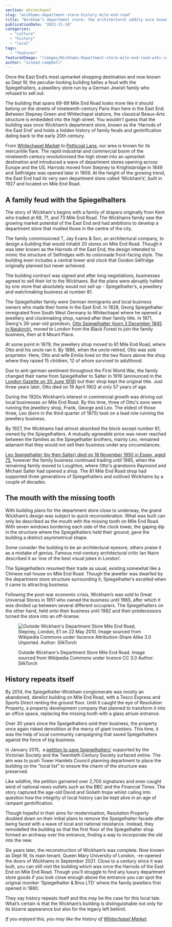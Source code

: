 ```yaml
---
section: whitechapel
slug: "wickhams-department-store-history-mile-end-road"
title: "Wickham’s department store: the architectural oddity once known as the Harrods of the East End"
publicationDate: "2023-11-10"
categories: 
  - "culture"
  - "history"
  - "local"
tags: 
  - "features"
featuredImage: "/images/Wickhams-Department-store-mile-end-road-wiki-commons.jpg"
author: "sinead-campbell"
---
```


Once the East End’s most upmarket shopping destination and now known as Dept W, the peculiar-looking building belies a feud with the Spiegelhalters, a jewellery store run by a German Jewish family who refused to sell out.

The building that spans 69-89 Mile End Road looks more like it should belong on the streets of nineteenth-century Paris than here in the East End. Between Stepney Green and Whitechapel stations, the classical Beaux-Arts structure is embedded into the high street. You wouldn’t guess that the building was once Wickham’s department store, known as the ‘Harrods of the East End’ and holds a hidden history of family feuds and gentrification dating back to the early 20th century. 

From [Whitechapel Market](https://whitechapellondon.co.uk/unexpected-beauty-street-market-photoessay/) to [Petticoat Lane](https://whitechapellondon.co.uk/petticoat-lane-market-history/), our area is known for its mercantile flare. The rapid industrial and commercial boom of the nineteenth century revolutionised the high street into an upmarket destination and introduced a wave of department stores opening across Europe and the US. Harrods moved from Stepney to Knightsbridge in 1849 and Selfridges was opened later in 1909. At the height of the growing trend, the East End had its very own department store called ‘Wickham’s’, built in 1927 and located on Mile End Road. 

## A family feud with the Spiegelhalters

The story of Wickham's begins with a family of drapers originally from Kent who traded at 69, 71, and 73 Mile End Road. The Wickhams family saw the growing market potential of the East End and had ambitions to develop a department store that rivalled those in the centre of the city.

The family commissioned T, Jay Evans & Son, an architectural company, to design a building that would inhabit 20 stores on Mile End Road. Though it was later known as the Harrods of the East End, the design intended to mimic the structure of Selfridges with its colonnade front-facing style. The building even includes a central tower and clock that Gordon Selfridge originally planned but never achieved. 

The building contract was signed and after long negotiations, businesses agreed to sell their lot to the Wickhams. But the plans were abruptly halted by one store that absolutely would not sell up - Spiegelhalter’s, a jewellery and watchmaking business at number 81.

The Spiegelhalter family were German immigrants and local business owners who made their home in the East End. In 1828, Georg Spiegelhalter immigrated from South West Germany to Whitechapel where he opened a jewellery and clockmaking shop, named after their family title. In 1871, Georg's 26-year-old grandson, [Otto Spiegelhalter (born 3 December 1845 in Neukirch)](https://www.yorkbeach.co.uk/family_history/spiegelhalter/otto.html), moved to London from the Black Forest to join the family business, then at 6 Mount Place.

At some point in 1879, the jewellery shop moved to 81 Mile End Road, where Otto and his uncle ran it. By 1886, when the uncle retired, Otto was sole proprietor. Here, Otto and wife Emilia lived on the two floors above the shop where they raised 15 children, 12 of whom survived to adulthood.

Due to anti-german sentiment throughout the First World War, the family changed their name from Spiegelhalter to Salter in 1919 (announced in the [London Gazette on 20 June 1919](https://www.yorkbeach.co.uk/family_history/spiegelhalter/gazette.html)) but their shop kept the original title. Just three years later, Otto died on 19 April 1902 at only 57 years of age.

During the 1920s Wickham’s interest in commercial growth was driving out local businesses on Mile End Road. By this time, three of Otto's sons were running the jewellery shop, Frank, George and Leo. The eldest of those three, Leo (born in the third quarter of 1875) took on a lead role running the jewellery business.

By 1927, the Wickhams had almost absorbed the block except number 81, owned by the Spiegelhalters. A mutually agreeable price was never reached between the families as the Spiegelhalter brothers, mainly Leo, remained adamant that they would not sell their business under any circumstances. 

[Leo Speigelhalter (by then Salter) died on 18 November 1950 in Essex, aged 75,](https://www.yorkbeach.co.uk/family_history/spiegelhalter/children.html) however the family business continued trading until 1985, when the remaining family moved to Loughton, where Otto's grandsons Raymond and Michael Salter had opened a shop. The 81 Mile End Road shop had supported three generations of Spiegelhalters and outlived Wickhams by a couple of decades.  

## The mouth with the missing tooth

With building plans for the department store close to underway, the grand Wickham’s design was subject to quick reconsideration. What was built can only be described as the mouth with the missing tooth on Mile End Road. With seven windows bordering each side of the clock tower, the gaping dip in the structure where the Spiegelhalters held their ground, gave the building a distinct asymmetrical shape. 

Some consider the building to be an architectural eyesore, others praise it as a mistake of genius. Famous mid-century architectural critic Ian Nairn described it as ‘one of the best visual jokes in London’. 

The Spiegelhalters resumed their trade as usual, existing somewhat like a Chinese nail house on Mile End Road. Though the jeweller was dwarfed by the department store structure surrounding it, Spiegelhalter’s excelled when it came to attracting business. 

Following the post-war economic crisis, Wickham’s was sold to Great Universal Stores in 1951 who owned the business until 1965, after which it was divided up between several different occupiers. The Spiegelhalters on the other hand, held onto their business until 1982 and their predecessors turned the store into an off-license.

<figure>

![Outside Wickham's Department Store Mile End Road, Stepney, London, E1 on 22 May 2010. Image sourced from Wikipedia Commons under liscence Attribution-Share Alike 3.0 Unported. Author: SilkTorch](/images/Wickhams-Department-Store-Mile-End-Road-wiki-commons-2-1024x683.jpg)

<figcaption>

Outside Wickham's Department Store Mile End Road. Image sourced from Wikipedia Commons under licence CC 3.0 Author: SilkTorch

</figcaption>

</figure>

## History repeats itself

By 2014, the Spiegelhalter-Wickham conglomerate was mostly an abandoned, derelict building on Mile End Road, with a Tesco Express and Sports Direct renting the ground floor. Until it caught the eye of Resolution Property, a property development company that planned to transform it into an office space, replacing the missing tooth with a glass atrium entrance. 

Over 30 years since the Speigelhalters sold their business, the property once again risked demolition at the mercy of giant investors. This time, it was the help of local community campaigning that saved Speigelhalters against the force of big business. 

In January 2015,  a [petition to save Spiegelhalters'](https://www.change.org/p/tower-hamlets-council-save-spiegelhalter-s) supported by the Victorian Society and the Twentieth Century Society surfaced online. The aim was to push Tower Hamlets Council planning department to place the building on the "local list" to ensure the charm of the structure was preserved.

Like wildfire, the petition garnered over 2,700 signatures and even caught wind of national news outlets such as the BBC and the Financial Times. The story captured the age-old David and Goliath trope whilst calling into question how the integrity of local history can be kept alive in an age of rampant gentrification.

Though hopeful in their aims for modernisation, Resolution Property doubled down on their initial plans to remove the Speigelhalter facade after being faced with a wave of local and national resistance. Instead, they remodelled the building so that the first floor of the Spiegelhalter shop formed an archway over the entrance, finding a way to incorporate the old into the new. 

Six years later, the reconstruction of Wickham’s was complete. Now known as Dept W, its main tenant, Queen Mary University of London, -re-opened the doors of Wickhams in September 2021. Close to a century since it was built, you can still visit the building which was once the Harrods of the East End on Mile End Road. Though you’ll struggle to find any luxury department store goods if you look close enough above the entrance you can spot the original moniker ‘Spiegelhalter & Bros LTD’ where the family jewellers first opened in 1880.

They say history repeats itself and this may be the case for this local tale. What’s certain is that the Wickham’s building is distinguishable not only for its bizarre appearance but also for the legacy left behind. 

_If you enjoyed this, you may like the history of [Whitechapel Market](https://whitechapellondon.co.uk/whitechapel-market-history/)._
